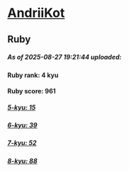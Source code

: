 # [AndriiKot](https://www.codewars.com/users/AndriiKot) 
## Ruby

##### As of 2025-08-27 19:21:44 uploaded:

#### Ruby rank: 4 kyu

#### Ruby score: 961

##### [5-kyu: 15](https://github.com/AndriiKot/Ruby__CodeWars/tree/main/kyu-5)

##### [6-kyu: 39](https://github.com/AndriiKot/Ruby__CodeWars/tree/main/kyu-6)

##### [7-kyu: 52](https://github.com/AndriiKot/Ruby__CodeWars/tree/main/kyu-7)

##### [8-kyu: 88](https://github.com/AndriiKot/Ruby__CodeWars/tree/main/kyu-8)

